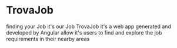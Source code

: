 # TrovaJob

finding your Job it's our Job
TrovaJob it's a web app generated and developed by Angular allow it's users to find and explore the job requirements in their nearby areas
